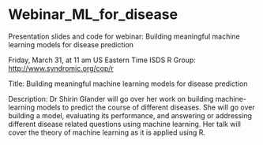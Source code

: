 # Webinar_ML_for_disease
Presentation slides and code for webinar: Building meaningful machine learning models for disease prediction

Friday, March 31, at 11 am US Eastern Time 
ISDS R Group: http://www.syndromic.org/cop/r

Title: Building meaningful machine learning models for disease prediction
 
Description: Dr Shirin Glander will go over her work on building machine-learning models to predict the course of different diseases. She will go over building a model, evaluating its performance, and answering or addressing different disease related questions using machine learning. Her talk will cover the theory of machine learning as it is applied using R. 
